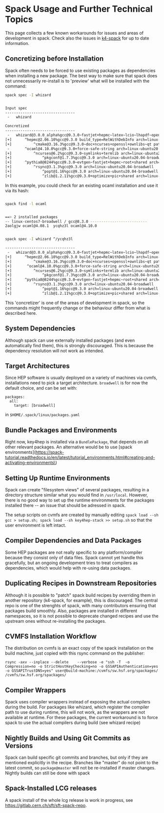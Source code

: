 
# Spack Usage and Further Technical Topics

This page collects a few known workarounds for issues and areas of development in spack.
Check also the issues in [k4-spack](https://github.com/key4hep/k4-spack/issues) for up to date information.

## Concretizing before Installation

Spack often needs to be forced to use existing packages as dependencies when installing a new package.
The best way to make sure that spack does not unnecessarily re-install is to 'preview' what will be installed with the command:

```bash
spack spec -I whizard
```

```bash

Input spec
--------------------------------
 -   whizard

Concretized
--------------------------------
 -   whizard@3.0.0_alpha%gcc@9.3.0~fastjet+hepmc~latex~lcio~lhapdf~openmp+pythia8 arch=linux-ubuntu20.04-broadwell
[+]      ^hepmc@2.06.10%gcc@9.3.0 build_type=RelWithDebInfo arch=linux-ubuntu20.04-broadwell
[+]          ^cmake@3.16.3%gcc@9.3.0~doc+ncurses+openssl+ownlibs~qt patches=1c540040c7e203dd8e27aa20345ecb07fe06570d56410a24a266ae570b1c4c39 arch=linux-ubuntu20.04-broadwell
 -       ^ocaml@4.10.0%gcc@9.3.0+force-safe-string arch=linux-ubuntu20.04-broadwell
[+]          ^ncurses@6.2%gcc@9.3.0~symlinks+termlib arch=linux-ubuntu20.04-broadwell
[+]              ^pkgconf@1.7.3%gcc@9.3.0 arch=linux-ubuntu20.04-broadwell
[+]      ^pythia8@8244%gcc@9.3.0~evtgen~fastjet+hepmc~root+shared arch=linux-ubuntu20.04-broadwell
[+]          ^rsync@3.1.3%gcc@9.3.0 arch=linux-ubuntu20.04-broadwell
[+]              ^popt@1.16%gcc@9.3.0 arch=linux-ubuntu20.04-broadwell
[+]              ^zlib@1.2.11%gcc@9.3.0+optimize+pic+shared arch=linux-ubuntu20.04-broadwell


```
In this example, you could check for an existing ocaml installation and use it via its hash:

```bash

spack find -l ocaml
```

```bash

==> 2 installed packages
-- linux-centos7-broadwell / gcc@8.3.0 --------------------------
2aolgjw ocaml@4.08.1  ycqhz3l ocaml@4.10.0
```

```bash

spack spec -I whizard ^/ycqhz3l

--------------------------------
 -   whizard@3.0.0_alpha%gcc@9.3.0~fastjet+hepmc~latex~lcio~lhapdf~openmp+pythia8 arch=linux-ubuntu20.04-broadwell
[+]      ^hepmc@2.06.10%gcc@9.3.0 build_type=RelWithDebInfo arch=linux-ubuntu20.04-broadwell
[+]          ^cmake@3.16.3%gcc@9.3.0~doc+ncurses+openssl+ownlibs~qt patches=1c540040c7e203dd8e27aa20345ecb07fe06570d56410a24a266ae570b1c4c39 arch=linux-ubuntu20.04-broadwell
[+]       ^ocaml@4.10.0%gcc@9.3.0+force-safe-string arch=linux-ubuntu20.04-broadwell
[+]          ^ncurses@6.2%gcc@9.3.0~symlinks+termlib arch=linux-ubuntu20.04-broadwell
[+]              ^pkgconf@1.7.3%gcc@9.3.0 arch=linux-ubuntu20.04-broadwell
[+]      ^pythia8@8244%gcc@9.3.0~evtgen~fastjet+hepmc~root+shared arch=linux-ubuntu20.04-broadwell
[+]          ^rsync@3.1.3%gcc@9.3.0 arch=linux-ubuntu20.04-broadwell
[+]              ^popt@1.16%gcc@9.3.0 arch=linux-ubuntu20.04-broadwell
[+]              ^zlib@1.2.11%gcc@9.3.0+optimize+pic+shared arch=linux-ubuntu20.04-broadwell

```

This 'concretizer' is one of the areas of development in spack, so the commands might frequently change or the behaviour differ from what is described here.


## System Dependencies

Although spack can use externally installed packages (and even automatically find them), this is strongly discouraged.
This is because the dependency resolution will not work as intended.


## Target Architectures

Since HEP software is usually deployed on a variety of machines via cvmfs, installations need to pick a target architecture. `broadwell` is for now the default choice, and can be set with:

```
packages:
  all:
    target: [broadwell]
```

in `$HOME/.spack/linux/packages.yaml`




## Bundle Packages and Environments

Right now, key4hep is installed via a `BundlePackage`, that depends on all other relevant packages.
An alternative would be to use [spack environments](https://spack-tutorial.readthedocs.io/en/latest/tutorial_environments.html#creating-and-activating-environments\)


## Setting Up Runtime Environments 

Spack can create "filesystem views" of several packages, resulting in a directory structure similar what you would find in `/usr/local`.
However, there is no good way to set up the runtime environments for the packages installed there -- an issue that should be adressed in spack.

The setup scripts on cvmfs are created by manually editing `spack load --sh gcc > setup.sh; spack load --sh key4hep-stack >> setup.sh` so that the user environment is left intact.

## Compiler Dependencies and Data Packages

Some HEP packages are not really specific to any platform/compiler because they consist only of data files.
Spack cannot yet handle this gracefully, but an ongoing development tries to treat compilers as dependencies, which would help with re-using data packages.


## Duplicating Recipes in Downstream Repositories

Although it is possible to "patch" spack build recipes by overriding them in another repository (k4-spack, for example), this is discouraged.
The central repo is one of the strenghts of spack, with many contributors ensuring that packages build smoothly.
Also, packages are installed in different namespaces, so it is not possible to deprecate changed recipes and use the upstream ones without re-installing the packages.


## CVMFS Installation Workflow

The distribution on cvmfs is an exact copy of the spack installation on the build machine, just copied with this rsync command on the publisher:

```
rsync -axv --inplace --delete    --verbose -e "ssh -T  -o Compression=no -o StrictHostKeyChecking=no -o GSSAPIAuthentication=yes -o GSSAPITrustDNS=yes" user@build-machine:/cvmfs/sw.hsf.org/spackages/ /cvmfs/sw.hsf.org/spackages/
```



## Compiler Wrappers

Spack uses compiler wrappers instead of exposing the actual compilers during the build.
For packages like whizard, which register the compiler path to use during runtime, this will not work, as the wrappers are not available at runtime.
For these packages, the current workaround is to force spack to use the actual compilers during build (see whizard recipe)


## Nightly Builds and Using Git Commits as Versions

Spack can build specific git commits and branches, but only if they are mentioned explicitly in the recipe.
Branches like "master" do not point to the latest commit, so `package@master` will not be re-installed if master changes.
Nightly builds can still be done with spack


## Spack-Installed LCG releases

A spack  install of the whole lcg release is work in progress, see https://gitlab.cern.ch/sft/sft-spack-repo.
